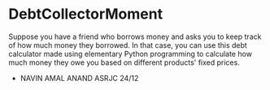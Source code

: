 # DebtCollectorMoment
Suppose you have a friend who borrows money and asks you to keep track of how much money they borrowed. In that case, you can use this debt calculator made using elementary Python programming to calculate how much money they owe you based on different products' fixed prices.

- NAVIN AMAL ANAND
  ASRJC 24/12
